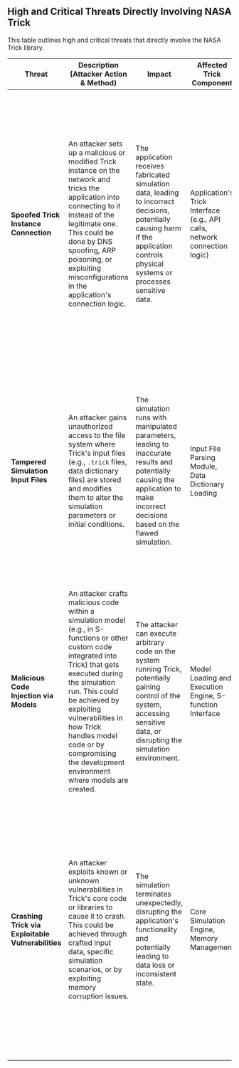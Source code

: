 
## High and Critical Threats Directly Involving NASA Trick

This table outlines high and critical threats that directly involve the NASA Trick library.

| Threat | Description (Attacker Action & Method) | Impact | Affected Trick Component | Risk Severity | Mitigation Strategies |
|---|---|---|---|---|---|
| **Spoofed Trick Instance Connection** | An attacker sets up a malicious or modified Trick instance on the network and tricks the application into connecting to it instead of the legitimate one. This could be done by DNS spoofing, ARP poisoning, or exploiting misconfigurations in the application's connection logic. | The application receives fabricated simulation data, leading to incorrect decisions, potentially causing harm if the application controls physical systems or processes sensitive data. | Application's Trick Interface (e.g., API calls, network connection logic) | High | - Implement strong authentication and authorization mechanisms for connecting to the Trick instance (e.g., mutual TLS). - Verify the identity of the Trick instance before establishing a connection. - Use a dedicated and isolated network for communication between the application and Trick. - Implement anomaly detection to identify unexpected connections. |
| **Tampered Simulation Input Files** | An attacker gains unauthorized access to the file system where Trick's input files (e.g., `.trick` files, data dictionary files) are stored and modifies them to alter the simulation parameters or initial conditions. | The simulation runs with manipulated parameters, leading to inaccurate results and potentially causing the application to make incorrect decisions based on the flawed simulation. | Input File Parsing Module, Data Dictionary Loading | High | - Implement strict access control on the directories and files containing Trick's input data. - Use file integrity monitoring systems to detect unauthorized modifications. - Store input files in a secure location with appropriate permissions. - Consider using digital signatures to verify the integrity of input files. |
| **Malicious Code Injection via Models** | An attacker crafts malicious code within a simulation model (e.g., in S-functions or other custom code integrated into Trick) that gets executed during the simulation run. This could be achieved by exploiting vulnerabilities in how Trick handles model code or by compromising the development environment where models are created. | The attacker can execute arbitrary code on the system running Trick, potentially gaining control of the system, accessing sensitive data, or disrupting the simulation environment. | Model Loading and Execution Engine, S-function Interface | Critical | - Implement rigorous code review processes for all custom models and integrations. - Enforce secure coding practices for model development. - Utilize static and dynamic analysis tools to detect potential vulnerabilities in model code. - Run Trick in a sandboxed environment with limited privileges. |
| **Crashing Trick via Exploitable Vulnerabilities** | An attacker exploits known or unknown vulnerabilities in Trick's core code or libraries to cause it to crash. This could be achieved through crafted input data, specific simulation scenarios, or by exploiting memory corruption issues. | The simulation terminates unexpectedly, disrupting the application's functionality and potentially leading to data loss or inconsistent state. | Core Simulation Engine, Memory Management | High | - Stay updated with the latest versions of Trick and apply security patches promptly. - Report any potential vulnerabilities found in Trick to the developers. - Implement robust error handling in the application to gracefully handle Trick failures and potentially restart the simulation. - Consider using memory safety tools during Trick development (if applicable). |
